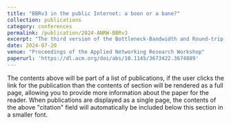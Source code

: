 ```yaml
---
title: "BBRv3 in the public Internet: a boon or a bane?"
collection: publications
category: conferences
permalink: /publication/2024-ANRW-BBRv3
excerpt: "The third version of the Bottleneck-Bandwidth and Round-trip (BBR) algorithm, BBRv3, is now the default CCA for all of the public Internet traffic from google.com and YouTube. In this work, we build upon our prior work and examine BBRv3's ability to coexist with Cubic flows by taking loss, in the form of explicit congestion notification (ECN) signals, into account. Our evaluations reveal that, when ECN is enabled, a single BBRv3 flow can acquire more than ~99% of the bandwidth even when competing with five Cubic flows. Our findings have crucial implications for using BBRv3 in the public Internet."
date: 2024-07-20
venue: "Proceedings of the Applied Networking Research Workshop"
paperurl: 'https://dl.acm.org/doi/abs/10.1145/3673422.3674889'
---
```


The contents above will be part of a list of publications, if the user clicks the link for the publication than the contents of section will be rendered as a full page, allowing you to provide more information about the paper for the reader. When publications are displayed as a single page, the contents of the above "citation" field will automatically be included below this section in a smaller font.
